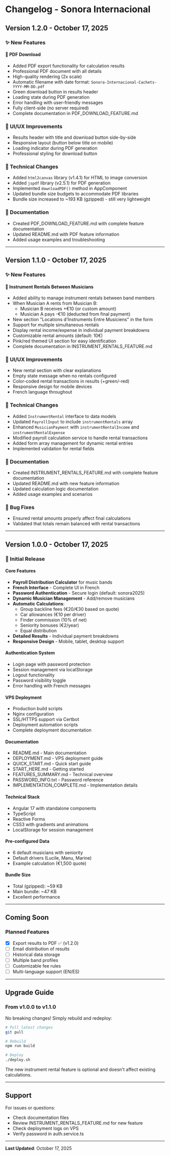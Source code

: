 # Changelog - Sonora Internacional

## Version 1.2.0 - October 17, 2025

### ✨ New Features

#### 📄 PDF Download
- Added PDF export functionality for calculation results
- Professional PDF document with all details
- High-quality rendering (2x scale)
- Automatic filename with date format: `Sonora-Internacional-Cachets-YYYY-MM-DD.pdf`
- Green download button in results header
- Loading state during PDF generation
- Error handling with user-friendly messages
- Fully client-side (no server required)
- Complete documentation in PDF_DOWNLOAD_FEATURE.md

### 🎨 UI/UX Improvements
- Results header with title and download button side-by-side
- Responsive layout (button below title on mobile)
- Loading indicator during PDF generation
- Professional styling for download button

### 🔧 Technical Changes
- Added `html2canvas` library (v1.4.1) for HTML to image conversion
- Added `jspdf` library (v2.5.1) for PDF generation
- Implemented `downloadPDF()` method in AppComponent
- Updated bundle size budgets to accommodate PDF libraries
- Bundle size increased to ~193 KB (gzipped) - still very lightweight

### 📝 Documentation
- Created PDF_DOWNLOAD_FEATURE.md with complete feature documentation
- Updated README.md with PDF feature information
- Added usage examples and troubleshooting

---

## Version 1.1.0 - October 17, 2025

### ✨ New Features

#### 🎸 Instrument Rentals Between Musicians
- Added ability to manage instrument rentals between band members
- When Musician A rents from Musician B:
  - Musician B receives +€10 (or custom amount)
  - Musician A pays -€10 (deducted from final payment)
- New section "Locations d'Instruments Entre Musiciens" in the form
- Support for multiple simultaneous rentals
- Display rental income/expense in individual payment breakdowns
- Customizable rental amounts (default: 10€)
- Pink/red themed UI section for easy identification
- Complete documentation in INSTRUMENT_RENTALS_FEATURE.md

### 🎨 UI/UX Improvements
- New rental section with clear explanations
- Empty state message when no rentals configured
- Color-coded rental transactions in results (+green/-red)
- Responsive design for mobile devices
- French language throughout

### 🔧 Technical Changes
- Added `InstrumentRental` interface to data models
- Updated `PayrollInput` to include `instrumentRentals` array
- Enhanced `MusicianPayment` with `instrumentRentalIncome` and `instrumentRentalExpense`
- Modified payroll calculation service to handle rental transactions
- Added form array management for dynamic rental entries
- Implemented validation for rental fields

### 📝 Documentation
- Created INSTRUMENT_RENTALS_FEATURE.md with complete feature documentation
- Updated README.md with new feature information
- Updated calculation logic documentation
- Added usage examples and scenarios

### 🐛 Bug Fixes
- Ensured rental amounts properly affect final calculations
- Validated that totals remain balanced with rental transactions

---

## Version 1.0.0 - October 17, 2025

### 🎉 Initial Release

#### Core Features
- **Payroll Distribution Calculator** for music bands
- **French Interface** - Complete UI in French
- **Password Authentication** - Secure login (default: sonora2025)
- **Dynamic Musician Management** - Add/remove musicians
- **Automatic Calculations**:
  - Group backline fees (€20/€30 based on quote)
  - Car allowances (€10 per driver)
  - Finder commission (10% of net)
  - Seniority bonuses (€2/year)
  - Equal distribution
- **Detailed Results** - Individual payment breakdowns
- **Responsive Design** - Mobile, tablet, desktop support

#### Authentication System
- Login page with password protection
- Session management via localStorage
- Logout functionality
- Password visibility toggle
- Error handling with French messages

#### VPS Deployment
- Production build scripts
- Nginx configuration
- SSL/HTTPS support via Certbot
- Deployment automation scripts
- Complete deployment documentation

#### Documentation
- README.md - Main documentation
- DEPLOYMENT.md - VPS deployment guide
- QUICK_START.md - Quick start guide
- START_HERE.md - Getting started
- FEATURES_SUMMARY.md - Technical overview
- PASSWORD_INFO.txt - Password reference
- IMPLEMENTATION_COMPLETE.md - Implementation details

#### Technical Stack
- Angular 17 with standalone components
- TypeScript
- Reactive Forms
- CSS3 with gradients and animations
- LocalStorage for session management

#### Pre-configured Data
- 6 default musicians with seniority
- Default drivers (Lucile, Manu, Marine)
- Example calculation (€1,500 quote)

#### Bundle Size
- Total (gzipped): ~59 KB
- Main bundle: ~47 KB
- Excellent performance

---

## Coming Soon

### Planned Features
- [x] Export results to PDF ✅ (v1.2.0)
- [ ] Email distribution of results
- [ ] Historical data storage
- [ ] Multiple band profiles
- [ ] Customizable fee rules
- [ ] Multi-language support (EN/ES)

---

## Upgrade Guide

### From v1.0.0 to v1.1.0

No breaking changes! Simply rebuild and redeploy:

```bash
# Pull latest changes
git pull

# Rebuild
npm run build

# Deploy
./deploy.sh
```

The new instrument rental feature is optional and doesn't affect existing calculations.

---

## Support

For issues or questions:
- Check documentation files
- Review INSTRUMENT_RENTALS_FEATURE.md for new feature
- Check deployment logs on VPS
- Verify password in auth.service.ts

---

**Last Updated**: October 17, 2025

